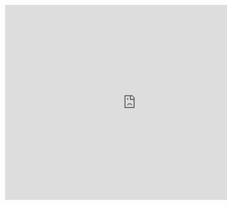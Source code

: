 <iframe src="https://data.oecd.org/chart/7eJB" width="860" height="645" style="border: 0" mozallowfullscreen="true" webkitallowfullscreen="true" allowfullscreen="true"><a href="https://data.oecd.org/chart/7eJB" target="_blank">OECD Chart: General government debt, Total, % of GDP, Annual, 2020</a></iframe>
